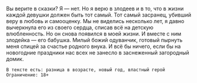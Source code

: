 <!--2025-08-09 14:52:59--><!--pdate:2024-01-15T00:00:00+00:00-->
Вы верите в сказки? Я — нет. Но я верю в злодеев и в то, что в жизни каждой девушки должен быть тот самый. Тот самый засранец, убивший веру в любовь и самооценку.
    Мы не виделись несколько лет, я давно вычеркнула его из своего сердца, списав всё на детскую влюбленность. Но он снова появился в моей жизни. И вместе с ним злодейка — его бабушка. Милый божий одуванчик, готовый пырнуть меня спицей за счастье родного внука. И всё бы ничего, если бы на новогодние праздники нас всех не занесло в заснеженный загородный домик.
    
    В тексте есть: разница в возрасте, новый год, властный герой
    Ограничение: 18+
